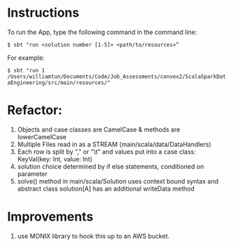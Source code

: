
# Instructions #
To run the App, type the following command in the command line:

`$ sbt "run <solution number [1-5]> <path/to/resources>”`

For example:

`$ sbt "run 1 /Users/williamtun/Documents/Code/Job_Assessments/convex2/ScalaSparkDataEngineering/src/main/resources/"`

# Refactor: #
1. Objects and case classes are CamelCase & methods are lowerCamelCase
2. Multiple Files read in as a STREAM (main/scala/data/DataHandlers)
3. Each row is split by "," or "\t" and values put into a case class: KeyVal(key: Int, value: Int)
4. solution choice determined by if else statements, conditioned on parameter
5. solve() method in main/scala/Solution uses context bound syntax
   and abstract class solution[A] has an additional writeData method

# Improvements #
1. use MONIX library to hook this up to an AWS bucket.
